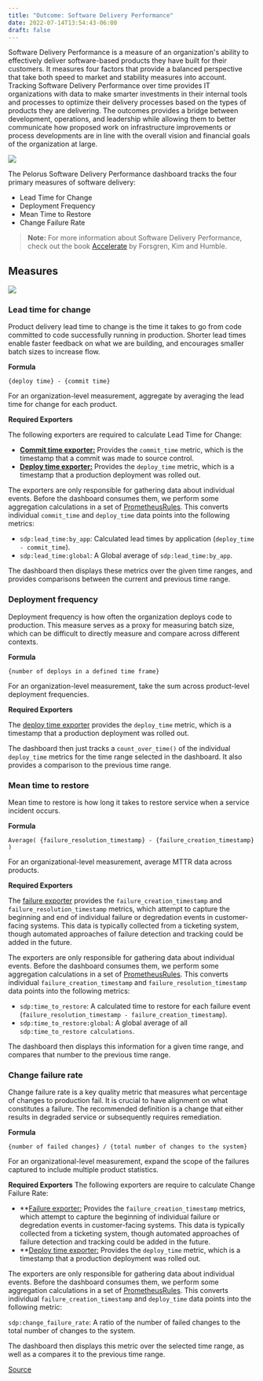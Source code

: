 ```yaml
---
title: "Outcome: Software Delivery Performance"
date: 2022-07-14T13:54:43-06:00
draft: false
---
```

Software Delivery Performance is a measure of an organization's ability to effectively deliver software-based products they have built for their customers. It measures four factors that provide a balanced perspective that take both speed to market and stability measures into account. Tracking Software Delivery Performance over time provides IT organizations with data to make smarter investments in their internal tools and processes to optimize their delivery processes based on the types of products they are delivering. The outcomes provides a bridge between development, operations, and leadership while allowing them to better communicate how proposed work on infrastructure improvements or process developments are in line with the overall vision and financial goals of the organization at large.

![](/Pelorus/SoftDelPerfDash.png)

The Pelorus Software Delivery Performance dashboard tracks the four primary measures of software delivery:

* Lead Time for Change
* Deployment Frequency
* Mean Time to Restore
* Change Failure Rate

 > **Note:** For more information about Software Delivery Performance, check out the book [Accelerate](https://itrevolution.com/book/accelerate/) by Forsgren, Kim and Humble.

## Measures
![](/Pelorus/ExpRelDiag.png)

### Lead time for change
Product delivery lead time to change is the time it takes to go from code committed to code successfully running in production. Shorter lead times enable faster feedback on what we are building, and encourages smaller batch sizes to increase flow.

**Formula**
```
{deploy time} - {commit time}
```
For an organization-level measurement, aggregate by averaging the lead time for change for each product.

**Required Exporters**

The following exporters are required to calculate Lead Time for Change:

* **[Commit time exporter:](https://github.com/konveyor/pelorus/tree/master/exporters/committime)** Provides the `commit_time` metric, which is the timestamp that a commit was made to source control.
* **[Deploy time exporter:](https://github.com/konveyor/pelorus/tree/master/exporters/deploytime)** Provides the `deploy_time` metric, which is a timestamp that a production deployment was rolled out.

The exporters are only responsible for gathering data about individual events. Before the dashboard consumes them, we perform some aggregation calculations in a set of [PrometheusRules](https://github.com/konveyor/pelorus/blob/master/charts/pelorus/templates/prometheus-rules.yaml). This converts individual `commit_time` and `deploy_time` data points into the following metrics:

* `sdp:lead_time:by_app`: Calculated lead times by application (`deploy_time - commit_time`).
* `sdp:lead_time:global`: A Global average of `sdp:lead_time:by_app`.

The dashboard then displays these metrics over the given time ranges, and provides comparisons between the current and previous time range.

### Deployment frequency
Deployment frequency is how often the organization deploys code to production. This measure serves as a proxy for measuring batch size, which can be difficult to directly measure and compare across different contexts.

**Formula**
```
{number of deploys in a defined time frame}
```
For an organization-level measurement, take the sum across product-level deployment frequencies.

**Required Exporters**

The [deploy time exporter](https://github.com/konveyor/pelorus/tree/master/exporters/deploytime) provides the `deploy_time` metric, which is a timestamp that a production deployment was rolled out.

The dashboard then just tracks a `count_over_time()` of the individual `deploy_time` metrics for the time range selected in the dashboard. It also provides a comparison to the previous time range.

### Mean time to restore
Mean time to restore is how long it takes to restore service when a service incident occurs.

**Formula**
```
Average( {failure_resolution_timestamp} - {failure_creation_timestamp} )
```
For an organizational-level measurement, average MTTR data across products.

**Required Exporters**

The [failure exporter](https://github.com/konveyor/pelorus/tree/master/exporters/failure) provides the `failure_creation_timestamp` and `failure_resolution_timestamp` metrics, which attempt to capture the beginning and end of individual failure or degredation events in customer-facing systems. This data is typically collected from a ticketing system, though automated approaches of failure detection and tracking could be added in the future.

The exporters are only responsible for gathering data about individual events. Before the dashboard consumes them, we perform some aggregation calculations in a set of [PrometheusRules](https://github.com/konveyor/pelorus/blob/master/charts/pelorus/templates/prometheus-rules.yaml). This converts individual `failure_creation_timestamp` and `failure_resolution_timestamp` data points into the following metrics:

* `sdp:time_to_restore`: A calculated time to restore for each failure event (`failure_resolution_timestamp - failure_creation_timestamp`).
* `sdp:time_to_restore:global`: A global average of all `sdp:time_to_restore calculations`.

The dashboard then displays this information for a given time range, and compares that number to the previous time range.

### Change failure rate
Change failure rate is a key quality metric that measures what percentage of changes to production fail. It is crucial to have alignment on what constitutes a failure. The recommended definition is a change that either results in degraded service or subsequently requires remediation.

**Formula**
```
{number of failed changes} / {total number of changes to the system}
```
For an organizational-level measurement, expand the scope of the failures captured to include multiple product statistics.

**Required Exporters**
The following exporters are require to calculate Change Failure Rate:

* **[Failure exporter:](https://github.com/konveyor/pelorus/tree/master/exporters/failure) Provides the `failure_creation_timestamp` metrics, which attempt to capture the beginning of individual failure or degredation events in customer-facing systems. This data is typically collected from a ticketing system, though automated approaches of failure detection and tracking could be added in the future.
* **[Deploy time exporter:](https://github.com/konveyor/pelorus/tree/master/exporters/deploytime) Provides the `deploy_time` metric, which is a timestamp that a production deployment was rolled out.

The exporters are only responsible for gathering data about individual events. Before the dashboard consumes them, we perform some aggregation calculations in a set of [PrometheusRules](https://github.com/konveyor/pelorus/blob/master/charts/pelorus/templates/prometheus-rules.yaml). This converts individual `failure_creation_timestamp` and `deploy_time` data points into the following metric:

`sdp:change_failure_rate`: A ratio of the number of failed changes to the total number of changes to the system.

The dashboard then displays this metric over the selected time range, as well as a compares it to the previous time range.

[Source](https://github.com/konveyor/konveyor.github.io/blob/main/content/Pelorus/SoftwareDeliveryPerformance.md)
